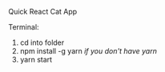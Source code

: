 Quick React Cat App

Terminal:

1. cd into folder
2. npm install -g yarn *if you don't have yarn*
3. yarn start